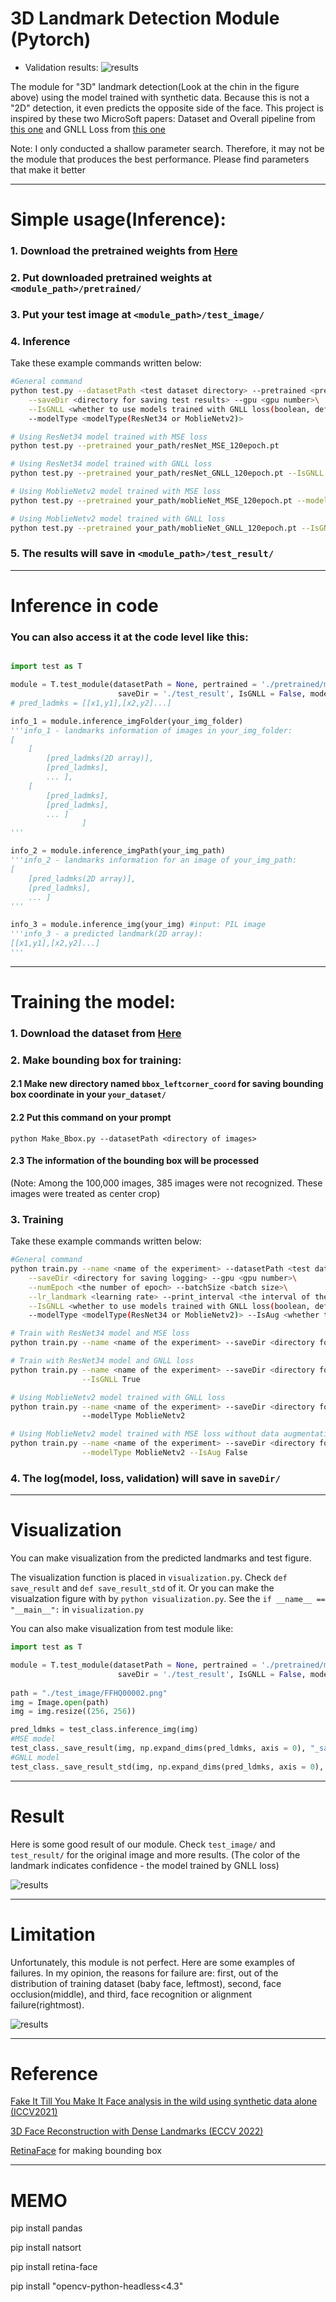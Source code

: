 # 3D Landmark Detection Module (Pytorch)

- Validation results:
![results](./figs/pred_results.png)

The module for "3D" landmark detection(Look at the chin in the figure above) using the model trained with synthetic data. Because this is not a "2D" detection, it even predicts the opposite side of the face. This project is inspired by these two MicroSoft papers: Dataset and Overall pipeline from [this one](https://microsoft.github.io/FaceSynthetics/) and GNLL Loss from [this one](https://microsoft.github.io/DenseLandmarks/)

Note: I only conducted a shallow parameter search. Therefore, it may not be the module that produces the best performance. Please find parameters that make it better

-----------------

# Simple usage(Inference):

### 1. Download the pretrained weights from [Here](https://drive.google.com/drive/folders/1UvIamKlHrFx8sPeQBwvKkAK3xZ7j19j9?usp=sharing)

### 2. Put downloaded pretrained weights at ```<module_path>/pretrained/``` 

### 3. Put your test image at ```<module_path>/test_image/```

### 4. Inference

Take these example commands written below:

```.bash
#General command
python test.py --datasetPath <test dataset directory> --pretrained <pretrained weight path>\
    --saveDir <directory for saving test results> --gpu <gpu number>\
    --IsGNLL <whether to use models trained with GNLL loss(boolean, default=False)>\
    --modelType <modelType(ResNet34 or MoblieNetv2)>

# Using ResNet34 model trained with MSE loss
python test.py --pretrained your_path/resNet_MSE_120epoch.pt

# Using ResNet34 model trained with GNLL loss
python test.py --pretrained your_path/resNet_GNLL_120epoch.pt --IsGNLL True

# Using MoblieNetv2 model trained with MSE loss
python test.py --pretrained your_path/moblieNet_MSE_120epoch.pt --modelType MoblieNetv2

# Using MoblieNetv2 model trained with GNLL loss
python test.py --pretrained your_path/moblieNet_GNLL_120epoch.pt --IsGNLL True --modelType MoblieNetv2
```

### 5. The results will save in ```<module_path>/test_result/```

-----------------

# Inference in code

### You can also access it at the code level like this:

```python

import test as T

module = T.test_module(datasetPath = None, pertrained = './pretrained/model_26.pt', \
                        saveDir = './test_result', IsGNLL = False, modelType = 'ResNet34')
# pred_ladmks = [[x1,y1],[x2,y2]...]

info_1 = module.inference_imgFolder(your_img_folder)
'''info_1 - landmarks information of images in your_img_folder:
[
    [
        [pred_ladmks(2D array)], 
        [pred_ladmks],
        ... ],
    [
        [pred_ladmks], 
        [pred_ladmks],
        ... ]
                ]
'''

info_2 = module.inference_imgPath(your_img_path)
'''info_2 - landmarks information for an image of your_img_path:
[
    [pred_ladmks(2D array)], 
    [pred_ladmks],
    ... ] 
'''

info_3 = module.inference_img(your_img) #input: PIL image
'''info_3 - a predicted landmark(2D array): 
[[x1,y1],[x2,y2]...]
'''

```

-----------------

# Training the model:

### 1. Download the dataset from [Here](https://github.com/microsoft/FaceSynthetics)

### 2. Make bounding box for training:

#### 2.1 Make new directory named ```bbox_leftcorner_coord``` for saving bounding box coordinate in your ```your_dataset/```

#### 2.2 Put this command on your prompt 

```
python Make_Bbox.py --datasetPath <directory of images>
```
#### 2.3 The information of the bounding box will be processed 

(Note: Among the 100,000 images, 385 images were not recognized. These images were treated as center crop)

### 3. Training

Take these example commands written below:

```.bash
#General command
python train.py --name <name of the experiment> --datasetPath <test dataset directory>\
    --saveDir <directory for saving logging> --gpu <gpu number>\
    --numEpoch <the number of epoch> --batchSize <batch size>\
    --lr_landmark <learning rate> --print_interval <the interval of the printing log>\
    --IsGNLL <whether to use models trained with GNLL loss(boolean, default=False)>\
    --modelType <modelType(ResNet34 or MoblieNetv2)> --IsAug <whether to use augmentation(boolean, default=True)>

# Train with ResNet34 model and MSE loss
python train.py --name <name of the experiment> --saveDir <directory for saving test results>

# Train with ResNet34 model and GNLL loss
python train.py --name <name of the experiment> --saveDir <directory for saving test results>\
                --IsGNLL True

# Using MoblieNetv2 model trained with GNLL loss
python train.py --name <name of the experiment> --saveDir <directory for saving test results>\ 
                --modelType MoblieNetv2

# Using MoblieNetv2 model trained with MSE loss without data augmentation
python train.py --name <name of the experiment> --saveDir <directory for saving test results>\
                --modelType MoblieNetv2 --IsAug False
```

### 4. The log(model, loss, validation) will save in ```saveDir/```

-----------------

# Visualization

You can make visualization from the predicted landmarks and test figure.

The visualization function is placed in ```visualization.py```. Check ```def save_result``` and ```def save_result_std``` of it. Or you can make the visualzation figure with by ```python visualization.py```. See the ```if __name__ == "__main__":``` in ```visualization.py```

You can also make visualization from test module like:

```python
import test as T

module = T.test_module(datasetPath = None, pertrained = './pretrained/model_26.pt', \
                        saveDir = './test_result', IsGNLL = False, modelType = 'ResNet34')
                        
path = "./test_image/FFHQ00002.png"
img = Image.open(path)
img = img.resize((256, 256))

pred_ldmks = test_class.inference_img(img)
#MSE model
test_class._save_result(img, np.expand_dims(pred_ldmks, axis = 0), "_save_result_std", 0)
#GNLL model
test_class._save_result_std(img, np.expand_dims(pred_ldmks, axis = 0), "_save_result_std", 0)

```
-----------------

# Result

Here is some good result of our module. Check ```test_image/``` and ```test_result/``` for the original image and more results.
(The color of the landmark indicates confidence - the model trained by GNLL loss)

![results](./figs/test_results.png)

-----------------

# Limitation

Unfortunately, this module is not perfect. Here are some examples of failures. In my opinion, the reasons for failure are: first, out of the distribution of training dataset (baby face, leftmost), second, face occlusion(middle), and third, face recognition or alignment failure(rightmost).

![results](./figs/Fail_cases.png)

-----------------

# Reference

[Fake It Till You Make It Face analysis in the wild using synthetic data alone (ICCV2021)](https://microsoft.github.io/FaceSynthetics/)

[3D Face Reconstruction with Dense Landmarks (ECCV 2022)](https://microsoft.github.io/DenseLandmarks/)

[RetinaFace](https://github.com/serengil/retinaface) for making bounding box

-----------------

# MEMO

pip install pandas

pip install natsort

pip install retina-face

pip install "opencv-python-headless<4.3"



